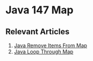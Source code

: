 # Java 147 Map

## Relevant Articles
1. [Java Remove Items From Map](https://www.ruoxue.org/java-147-java-remove-items-from-map/)
2. [Java Loop Through Map](https://www.ruoxue.org/java-147-java-loop-through-map/)